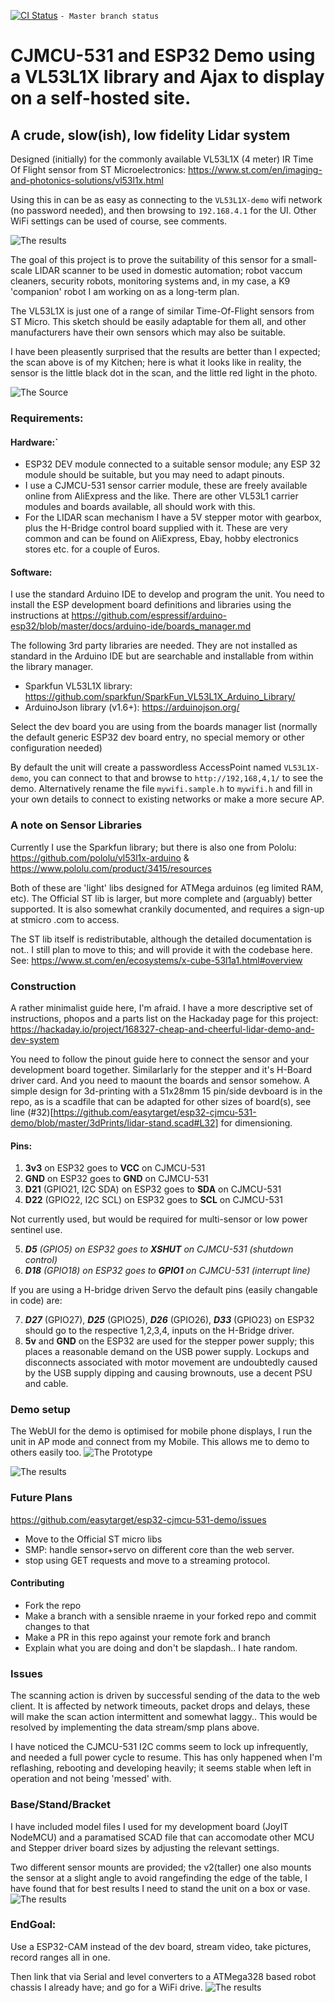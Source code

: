 [![CI Status](https://api.travis-ci.com/easytarget/esp32-cjmcu-531-demo.svg?branch=master)](https://travis-ci.com/github/easytarget/esp32-cjmcu-531-demo) `- Master branch status`

# CJMCU-531 and ESP32 Demo using a VL53L1X library and Ajax to display on a self-hosted site.
## A crude, slow(ish), low fidelity Lidar system
 
Designed (initially) for the commonly available VL53L1X (4 meter) IR Time Of Flight sensor from ST Microelectronics:
https://www.st.com/en/imaging-and-photonics-solutions/vl53l1x.html

Using this in can be as easy as connecting to the `VL53L1X-demo` wifi network (no password needed), and then browsing to `192.168.4.1` for the UI. Other WiFi settings can be used of course, see comments.

![The results](/docs/kitchen-scan.png)

The goal of this project is to prove the suitability of this sensor for a small-scale LIDAR scanner to be used in domestic automation; robot vaccum cleaners, security robots, monitoring systems and, in my case, a K9 'companion' robot I am working on as a long-term plan.

The VL53L1X is just one of a range of similar Time-Of-Flight sensors from ST Micro. This sketch should be easily adaptable for them all, and other manufacturers have their own sensors which may also be suitable.

I have been pleasently surprised that the results are better than I expected; the scan above is of my Kitchen; here is what it looks like in reality, the sensor is the little black dot in the scan, and the little red light in the photo.

![The Source](/docs/kitchen-reality.jpg)

### Requirements:
#### Hardware:`
* ESP32 DEV module connected to a suitable sensor module; any ESP 32 module should be suitable, but you may need to adapt pinouts.
* I use a CJMCU-531 sensor carrier module, these are freely available online from AliExpress and the like. There are other VL53L1 carrier modules and boards available, all should work with this.
* For the LIDAR scan mechanism I have a 5V stepper motor with gearbox, plus the H-Bridge control board supplied with it. These are very common and can be found on AliExpress, Ebay, hobby electronics stores etc. for a couple of Euros.

#### Software:
I use the standard Arduino IDE to develop and program the unit. You need to install the ESP development board definitions and libraries using the instructions at https://github.com/espressif/arduino-esp32/blob/master/docs/arduino-ide/boards_manager.md

The following 3rd party libraries are needed. They are not installed as standard in the Arduino IDE but are searchable and installable from within the library manager.
* Sparkfun VL53L1X library: https://github.com/sparkfun/SparkFun_VL53L1X_Arduino_Library/
* ArduinoJson library (v1.6+): https://arduinojson.org/

Select the dev board you are using from the boards manager list (normally the default generic ESP32 dev board entry, no special memory or other configuration needed)

By default the unit will create a passwordless AccessPoint named `VL53L1X-demo`, you can connect to that and browse to `http://192,168,4,1/` to see the demo. Alternatively rename the file `mywifi.sample.h` to `mywifi.h` and fill in your own details to connect to existing networks or make a more secure AP.

### A note on Sensor Libraries
Currently I use the Sparkfun library; but there is also one from Pololu: https://github.com/pololu/vl53l1x-arduino & https://www.pololu.com/product/3415/resources

Both of these are 'light' libs designed for ATMega arduinos (eg limited RAM, etc). The Official ST lib is larger, but more complete and (arguably) better supported. It is also somewhat crankily documented, and requires a sign-up at stmicro .com to access.

The ST lib itself is redistributable, although the detailed documentation is not.. I still plan to move to this; and will provide it with the codebase here.
See: https://www.st.com/en/ecosystems/x-cube-53l1a1.html#overview

### Construction

A rather minimalist guide here, I'm afraid. I have a more descriptive set of instructions, phopos and a parts list on the Hackaday page for this project:
https://hackaday.io/project/168327-cheap-and-cheerful-lidar-demo-and-dev-system

You need to follow the pinout guide here to connect the sensor and your development board together. Similarlarly for the stepper and it's H-Board driver card. And you need to maount the boards and sensor somehow. A simple design for 3d-printing with a 51x28mm 15 pin/side devboard is in the repo, as is a scadfile that can be adapted for other sizes of board(s), see line (#32)[https://github.com/easytarget/esp32-cjmcu-531-demo/blob/master/3dPrints/lidar-stand.scad#L32] for dimensioning.

#### Pins:
1. **3v3** on ESP32 goes to **VCC** on CJMCU-531
1. **GND** on ESP32 goes to **GND** on CJMCU-531
1. **D21** (GPIO21, I2C SDA) on ESP32 goes to **SDA** on CJMCU-531
1. **D22** (GPIO22, I2C SCL) on ESP32 goes to **SCL** on CJMCU-531

Not currently used, but would be required for multi-sensor or low power sentinel use.

5. _**D5** (GPIO5) on ESP32 goes to **XSHUT** on CJMCU-531 (shutdown control)_
5. _**D18** (GPIO18) on ESP32 goes to **GPIO1** on CJMCU-531 (interrupt line)_

If you are using a H-bridge driven Servo the default pins (easily changable in code) are:

7. _**D27**_ (GPIO27), _**D25**_ (GPIO25), _**D26**_ (GPIO26), _**D33**_ (GPIO23) on ESP32 should go to the respective 1,2,3,4, inputs on the H-Bridge driver.
7. **5v** and **GND** on the ESP32 are used for the stepper power supply; this places a reasonable demand on the USB power supply. Lockups and disconnects associated with motor movement are undoubtedly caused by the USB supply dipping and causing brownouts, use a decent PSU and cable.

### Demo setup
The WebUI for the demo is optimised for mobile phone displays, I run the unit in AP mode and connect from my Mobile. This allows me to demo to others easily too. 
![The Prototype](/docs/lidar-rig.jpg)

![The results](/docs/status-panel.png)

### Future Plans
https://github.com/easytarget/esp32-cjmcu-531-demo/issues
* Move to the Official ST micro libs
* SMP: handle sensor+servo on different core than the web server.
* stop using GET requests and move to a streaming protocol.

#### Contributing
* Fork the repo
* Make a branch with a sensible nraeme in your forked repo and commit changes to that
* Make a PR in this repo against your remote fork and branch
* Explain what you are doing and don't be slapdash.. I hate random.

### Issues
The scanning action is driven by successful sending of the data to the web client. It is affected by network timeouts, packet drops and delays, these will make the scan action intermittent and somewhat laggy.. This would be resolved by implementing the data stream/smp plans above.

I have noticed the CJMCU-531 I2C comms seem to lock up infrequently, and needed a full power cycle to resume. This has only happened when I'm reflashing, rebooting and developing heavily; it seems stable when left in operation and not being 'messed' with. 

### Base/Stand/Bracket
I have included model files I used for my development board (JoyIT NodeMCU) and a paramatised SCAD file that can accomodate other MCU and Stepper driver board sizes by adjusting the relevant settings.

Two different sensor mounts are provided; the v2(taller) one also mounts the sensor at a slight angle to avoid rangefinding the edge of the table, I have found that for best results I need to stand the unit on a box or vase.
![The results](/docs/lidar-stand.png)

### EndGoal:
Use a ESP32-CAM instead of the dev board, stream video, take pictures, record ranges all in one.

Then link that via Serial and level converters to a ATMega328 based robot chassis I already have; and go for a WiFi drive.
![The results](/docs/robot.jpg)

